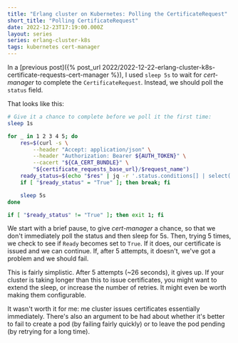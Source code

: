 ```yaml
---
title: "Erlang cluster on Kubernetes: Polling the CertificateRequest"
short_title: "Polling CertificateRequest"
date: 2022-12-23T17:19:00.000Z
layout: series
series: erlang-cluster-k8s
tags: kubernetes cert-manager
---
```


In a [previous post]({% post_url 2022/2022-12-22-erlang-cluster-k8s-certificate-requests-cert-manager %}), I used `sleep
5s` to wait for _cert-manager_ to complete the `CertificateRequest`. Instead, we should poll the `status` field.

That looks like this:

```bash
# Give it a chance to complete before we poll it the first time:
sleep 1s

for _ in 1 2 3 4 5; do
    res=$(curl -s \
        --header "Accept: application/json" \
        --header "Authorization: Bearer ${AUTH_TOKEN}" \
        --cacert "${CA_CERT_BUNDLE}" \
        "${certificate_requests_base_url}/$request_name")
    ready_status=$(echo "$res" | jq -r '.status.conditions[] | select(.type == "Ready") | .status')
    if [ "$ready_status" = "True" ]; then break; fi

    sleep 5s
done

if [ "$ready_status" != "True" ]; then exit 1; fi
```

We start with a brief pause, to give _cert-manager_ a chance, so that we don't immediately poll the status and then
sleep for 5s. Then, trying 5 times, we check to see if `Ready` becomes set to `True`. If it does, our certificate is
issued and we can continue. If, after 5 attempts, it doesn't, we've got a problem and we should fail.

This is fairly simplistic. After 5 attempts (~26 seconds), it gives up. If your cluster is taking longer than this to
issue certificates, you might want to extend the sleep, or increase the number of retries. It might even be worth making
them configurable.

It wasn't worth it for me: me cluster issues certificates essentially immediately. There's also an argument to be had
about whether it's better to fail to create a pod (by failing fairly quickly) or to leave the pod pending (by retrying
for a long time).
